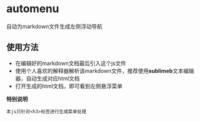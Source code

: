 # automenu
自动为markdown文件生成左侧浮动导航

## 使用方法
- 在编辑好的markdown文档最后引入这个js文件
- 使用个人喜欢的解释器解析该markdown文件，推荐使用**sublimeb**文本编辑器，自动生成对应html文档
- 打开生成的html文档，即可看到左侧悬浮菜单

**特别说明**

```
本js只针对<h3>标签进行生成菜单处理
```

